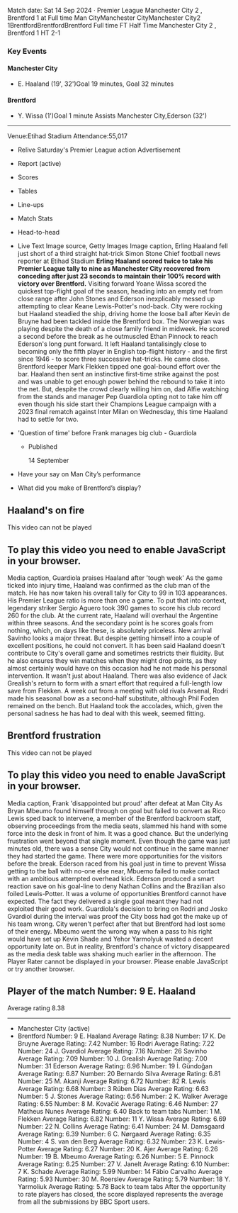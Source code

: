 Match date: Sat 14 Sep 2024
‧
Premier League
Manchester City 2 , Brentford 1 at Full time
Man CityManchester CityManchester City2
1BrentfordBrentfordBrentford
Full time
FT
Half Time Manchester City 2 , Brentford 1
HT 2-1
### Key Events
#### Manchester City
-   E. Haaland (19', 32')Goal 19 minutes, Goal 32 minutes
#### Brentford
-   Y. Wissa (1')Goal 1 minute
Assists
Manchester City,Ederson (32')
___
Venue:Etihad Stadium
Attendance:55,017
-   Relive Saturday's Premier League action
Advertisement
-   Report (active)
-   Scores
-   Tables
-   Line-ups
-   Match Stats
-   Head-to-head
-   Live Text
Image source, Getty Images
Image caption,
Erling Haaland fell just short of a third straight hat-trick
Simon Stone
Chief football news reporter at Etihad Stadium
**Erling Haaland scored twice to take his Premier League tally to nine as Manchester City recovered from conceding after just 23 seconds to maintain their 100% record with victory over Brentford.**
Visiting forward Yoane Wissa scored the quickest top-flight goal of the season, heading into an empty net from close range after John Stones and Ederson inexplicably messed up attempting to clear Keane Lewis-Potter's nod-back.
City were rocking but Haaland steadied the ship, driving home the loose ball after Kevin de Bruyne had been tackled inside the Brentford box.
The Norwegian was playing despite the death of a close family friend in midweek. He scored a second before the break as he outmuscled Ethan Pinnock to reach Ederson's long punt forward.
It left Haaland tantalisingly close to becoming only the fifth player in English top-flight history - and the first since 1946 - to score three successive hat-tricks.
He came close. Brentford keeper Mark Flekken tipped one goal-bound effort over the bar. Haaland then sent an instinctive first-time strike against the post and was unable to get enough power behind the rebound to take it into the net.
But, despite the crowd clearly willing him on, dad Alfie watching from the stands and manager Pep Guardiola opting not to take him off even though his side start their Champions League campaign with a 2023 final rematch against Inter Milan on Wednesday, this time Haaland had to settle for two.
-   'Question of time' before Frank manages big club - Guardiola
    
    -   Published
        
        14 September
        
    
-   Have your say on Man City’s performance
    
-   What did you make of Brentford’s display?
    
## Haaland's on fire
This video can not be played
## To play this video you need to enable JavaScript in your browser.
Media caption,
Guardiola praises Haaland after 'tough week'
As the game ticked into injury time, Haaland was confirmed as the club man of the match.
He has now taken his overall tally for City to 99 in 103 appearances. His Premier League ratio is more than one a game.
To put that into context, legendary striker Sergio Aguero took 390 games to score his club record 260 for the club. At the current rate, Haaland will overhaul the Argentine within three seasons.
And the secondary point is he scores goals from nothing, which, on days like these, is absolutely priceless.
New arrival Savinho looks a major threat. But despite getting himself into a couple of excellent positions, he could not convert.
It has been said Haaland doesn't contribute to City's overall game and sometimes restricts their fluidity. But he also ensures they win matches when they might drop points, as they almost certainly would have on this occasion had he not made his personal intervention.
It wasn't just about Haaland. There was also evidence of Jack Grealish's return to form with a smart effort that required a full-length low save from Flekken. A week out from a meeting with old rivals Arsenal, Rodri made his seasonal bow as a second-half substitute, although Phil Foden remained on the bench.
But Haaland took the accolades, which, given the personal sadness he has had to deal with this week, seemed fitting.
## Brentford frustration
This video can not be played
## To play this video you need to enable JavaScript in your browser.
Media caption,
Frank 'disappointed but proud' after defeat at Man City
As Bryan Mbeumo found himself through on goal but failed to convert as Rico Lewis sped back to intervene, a member of the Brentford backroom staff, observing proceedings from the media seats, slammed his hand with some force into the desk in front of him.
It was a good chance. But the underlying frustration went beyond that single moment.
Even though the game was just minutes old, there was a sense City would not continue in the same manner they had started the game.
There were more opportunities for the visitors before the break. Ederson raced from his goal just in time to prevent Wissa getting to the ball with no-one else near, Mbuemo failed to make contact with an ambitious attempted overhead kick. Ederson produced a smart reaction save on his goal-line to deny Nathan Collins and the Brazilian also foiled Lewis-Potter.
It was a volume of opportunities Brentford cannot have expected. The fact they delivered a single goal meant they had not exploited their good work.
Guardiola's decision to bring on Rodri and Josko Gvardiol during the interval was proof the City boss had got the make up of his team wrong.
City weren't perfect after that but Brentford had lost some of their energy. Mbeumo went the wrong way when a pass to his right would have set up Kevin Shade and Yehor Yarmolyuk wasted a decent opportunity late on. But in reality, Brentford's chance of victory disappeared as the media desk table was shaking much earlier in the afternoon.
The Player Rater cannot be displayed in your browser. Please enable JavaScript or try another browser.
## Player of the match Number: 9 E. Haaland
Average rating 8.38
___
-   Manchester City (active)
-   Brentford
Number: 9 E. Haaland
Average Rating: 8.38
Number: 17 K. De Bruyne
Average Rating: 7.42
Number: 16 Rodri
Average Rating: 7.22
Number: 24 J. Gvardiol
Average Rating: 7.16
Number: 26 Savinho
Average Rating: 7.09
Number: 10 J. Grealish
Average Rating: 7.00
Number: 31 Ederson
Average Rating: 6.96
Number: 19 İ. Gündoğan
Average Rating: 6.87
Number: 20 Bernardo Silva
Average Rating: 6.81
Number: 25 M. Akanji
Average Rating: 6.72
Number: 82 R. Lewis
Average Rating: 6.68
Number: 3 Rúben Dias
Average Rating: 6.63
Number: 5 J. Stones
Average Rating: 6.56
Number: 2 K. Walker
Average Rating: 6.55
Number: 8 M. Kovačić
Average Rating: 6.46
Number: 27 Matheus Nunes
Average Rating: 6.40
Back to team tabs
Number: 1 M. Flekken
Average Rating: 6.82
Number: 11 Y. Wissa
Average Rating: 6.69
Number: 22 N. Collins
Average Rating: 6.41
Number: 24 M. Damsgaard
Average Rating: 6.39
Number: 6 C. Nørgaard
Average Rating: 6.35
Number: 4 S. van den Berg
Average Rating: 6.32
Number: 23 K. Lewis-Potter
Average Rating: 6.27
Number: 20 K. Ajer
Average Rating: 6.26
Number: 19 B. Mbeumo
Average Rating: 6.26
Number: 5 E. Pinnock
Average Rating: 6.25
Number: 27 V. Janelt
Average Rating: 6.10
Number: 7 K. Schade
Average Rating: 5.99
Number: 14 Fábio Carvalho
Average Rating: 5.93
Number: 30 M. Roerslev
Average Rating: 5.79
Number: 18 Y. Yarmoliuk
Average Rating: 5.78
Back to team tabs
After the opportunity to rate players has closed, the score displayed represents the average from all the submissions by BBC Sport users.